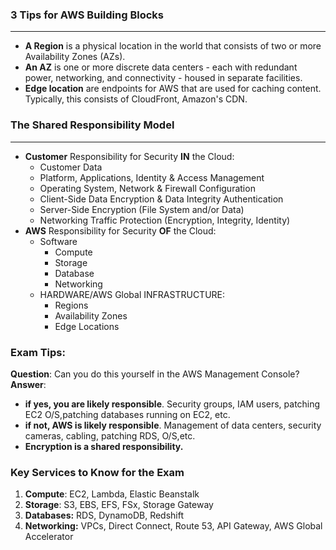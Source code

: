 ### 3 Tips for AWS Building Blocks
___

* **A Region** is a physical location in the world that consists of two or more Availability Zones (AZs).
* **An AZ** is one or more discrete data centers - each with redundant power, networking, and
  connectivity - housed in separate facilities.
* **Edge location** are endpoints for AWS that are used for caching content. Typically,
  this consists of CloudFront, Amazon's CDN.

### The Shared Responsibility Model
___

* **Customer** Responsibility for Security **IN** the Cloud:
    * Customer Data
    * Platform, Applications, Identity & Access Management
    * Operating System, Network & Firewall Configuration
    * Client-Side Data Encryption & Data Integrity Authentication
    * Server-Side Encryption (File System and/or Data)
    * Networking Traffic Protection (Encryption, Integrity, Identity)
* **AWS** Responsibility for Security **OF** the Cloud:
    * Software
        * Compute
        * Storage
        * Database
        * Networking
    * HARDWARE/AWS Global INFRASTRUCTURE:
        * Regions
        * Availability Zones
        * Edge Locations

### **Exam Tips**:

**Question**: Can you do this yourself in the AWS Management Console?<br>
**Answer**: 
* **if yes, you are likely responsible**. Security groups, IAM users, patching EC2 O/S,patching databases
running on EC2, etc.
* **if not, AWS is likely responsible**. Management of data centers, security cameras, cabling, patching RDS, O/S,etc.
* **Encryption is a shared responsibility.**

### **Key Services to Know for the Exam**
1. **Compute**: EC2, Lambda, Elastic Beanstalk
2. **Storage**: S3, EBS, EFS, FSx, Storage Gateway
3. **Databases:** RDS, DynamoDB, Redshift
4. **Networking:** VPCs, Direct Connect, Route 53, API Gateway, AWS Global Accelerator